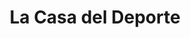 ---
title: "La Casa del Deporte"
url: /san-miguel/la-casa-del-deporte-4a-avenida-sur/
shop: Sport
---